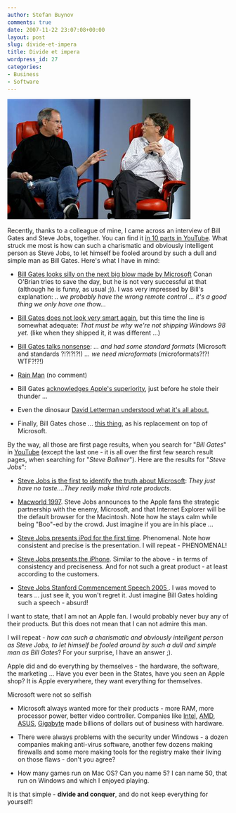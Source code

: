 ```yaml
---
author: Stefan Buynov
comments: true
date: 2007-11-22 23:07:08+00:00
layout: post
slug: divide-et-impera
title: Divide et impera
wordpress_id: 27
categories:
- Business
- Software
---
```


[![Steve Jobs and Bill Gates](/images/2007/11/bill_gates_steve_jobs.jpg)](/images/2007/11/bill_gates_steve_jobs.jpg)

Recently, thanks to a colleague of mine, I came across an interview of Bill Gates and Steve Jobs, together. You can find it [in 10 parts in YouTube](http://www.youtube.com/watch?v=6G3Vcy7u8Gs&feature=PlayList&p=C3B3FDED9799D8EB&index=0&playnext=1). What struck me most is how can such a charismatic and obviously intelligent person as Steve Jobs, to let himself be fooled around by such a dull and simple man as Bill Gates. Here's what I have in mind:
	
  * [Bill Gates looks silly on the next big blow made by Microsoft](http://youtube.com/watch?v=j7EEbokKLHI) Conan O'Brian tries to save the day, but he is not very successful at that (although he is funny, as usual ;)). I was very impressed by Bill's explanation: _.. we probably have the wrong remote control ... it's a good thing we only have one thow..._
	
  * [Bill Gates does not look very smart again](http://youtube.com/watch?v=RgriTO8UHvs), but this time the line is somewhat adequate: _That must be why we're not shipping Windows 98 yet._ (like when they shipped it, it was different ...)
	
  * [Bill Gates talks nonsense](http://youtube.com/watch?v=Z9X-vHJ_Z-I): _... and had some standard formats_ (Microsoft and standards ?!?!?!?!)   _... we need microformats_ (microformats?!?! WTF?!?!)
	
  * [Rain Man](http://youtube.com/watch?v=0qNVe024RvI) (no comment)
	
  * Bill Gates [acknowledges Apple's superiority](http://youtube.com/watch?v=Uau0aIbrzkQ&feature=related), just before he stole their thunder ...
	
  * Even the dinosaur [David Letterman understood what it's all about.](http://youtube.com/watch?v=5NoGbLI3ePA)
	
  * Finally, Bill Gates chose ... [this thing](http://youtube.com/watch?v=8zEQhhaJsU4), as his replacement on top of Microsoft.

<!-- More -->

By the way, all those are first page results, when you search for "_Bill Gates_" in [YouTube](http://youtube.com/) (except the last one - it is all over the first few search result pages, when searching for "_Steve Ballmer_"). Here are the results for "_Steve Jobs_":
	
  * [Steve Jobs is the first to identify the truth about Microsoft](http://youtube.com/watch?v=upzKj-1HaKw&feature=related): _They just have no taste....They really make third rate products._
	
  * [Macworld 1997](http://youtube.com/watch?v=WxOp5mBY9IY). Steve Jobs announces to the Apple fans the strategic partnership with the enemy, Microsoft, and that Internet Explorer will be the default browser for the Macintosh. Note how he stays calm while being "Boo"-ed by the crowd. Just imagine if you are in his place ...
	
  * [Steve Jobs presents iPod for the first time](http://youtube.com/watch?v=kN0SVBCJqLs). Phenomenal. Note how consistent and precise is the presentation. I will repeat - PHENOMENAL!
	
  * [Steve Jobs presents the  iPhone](http://youtube.com/watch?v=kN0SVBCJqLs). Similar to the above - in terms of consistency and preciseness. And for not such a great product - at least according to the customers.
	
  * [Steve Jobs Stanford Commencement Speech 2005 ](http://youtube.com/watch?v=D1R-jKKp3NA). I was moved to tears ... just see it, you won't regret it. Just imagine Bill Gates holding such a speech - absurd!

I want to state, that I am not an Apple fan. I would probably never buy any of their products. But this does not mean that I can not admire this man.

I will repeat - _how can such a charismatic and obviously intelligent person as Steve Jobs, to let himself be fooled around by such a dull and simple man as Bill Gates_? For your surprise, I have an answer ;).

Apple did and do everything by themselves - the hardware, the software, the marketing ... Have you ever been in the States, have you seen an Apple shop? It is Apple everywhere, they want everything for themselves.

Microsoft were not so selfish
	
  * Microsoft always wanted more for their products - more RAM, more processor power, better video controller. Companies like [Intel](http://www.intel.com/), [AMD](http://www.amd.com), [ASUS](http://www.asus.com/), [Gigabyte](http://www.gigabyte.com.tw/) made billions of dollars out of business with hardware.
	
  * There were always problems with the security under Windows - a dozen companies making anti-virus software, another few dozens making firewalls and some more making tools for the registry make their living on those flaws - don't you agree?
	
  * How many games run on Mac OS? Can you name 5? I can name 50, that run on Windows and which I enjoyed playing.

It is that simple - **divide and conquer**, and do not keep everything for yourself!
